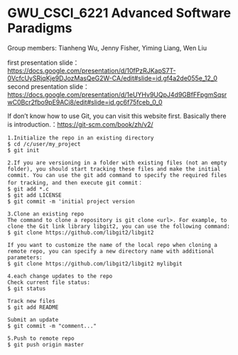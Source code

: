 # GWU_CSCI_6221 Advanced Software Paradigms
Group members: Tianheng Wu, Jenny Fisher, Yiming Liang, Wen Liu

first presentation slide：https://docs.google.com/presentation/d/10fPzRJKapS7T-0VcfcUySRjqKje9DJozMasQeG2W-CA/edit#slide=id.gf4a2de055e_12_0
second presentation slide：https://docs.google.com/presentation/d/1eUYHv9UQpJ4d9GBfFFpgmSqsrwC0Bcr2fbo9pE9ACi8/edit#slide=id.gc6f75fceb_0_0



If don’t know how to use Git, you can visit this website first. Basically there is introduction.：https://git-scm.com/book/zh/v2/

```
1.Initialize the repo in an existing directory
$ cd /c/user/my_project
$ git init

2.If you are versioning in a folder with existing files (not an empty folder), you should start tracking these files and make the initial commit. You can use the git add command to specify the required files for tracking, and then execute git commit：
$ git add *.c
$ git add LICENSE
$ git commit -m 'initial project version

3.Clone an existing repo
The command to clone a repository is git clone <url>. For example, to clone the Git link library libgit2, you can use the following command:
$ git clone https://github.com/libgit2/libgit2

If you want to customize the name of the local repo when cloning a remote repo, you can specify a new directory name with additional parameters:
$ git clone https://github.com/libgit2/libgit2 mylibgit

4.each change updates to the repo
Check current file status:
$ git status

Track new files
$ git add README

Submit an update
$ git commit -m "comment..."

5.Push to remote repo
$ git push origin master
```



